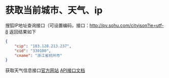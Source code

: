 # 获取当前城市、天气、ip

搜狐IP地址查询接口（可设置编码，接口：http://pv.sohu.com/cityjson?ie=utf-8
返回结果如下

```json
{
    "cip": "183.128.213.237",
    "cid": "330100",
    "cname": "浙江省杭州市"
}
```

获取天气信息接口[官方网站](https://www.tianqiapi.com/)
[API接口文档](http://doc.tianqiapi.com/603579)